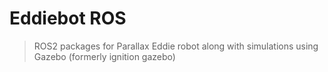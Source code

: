 # Eddiebot ROS
> ROS2 packages for Parallax Eddie robot along with simulations using Gazebo (formerly ignition gazebo)
